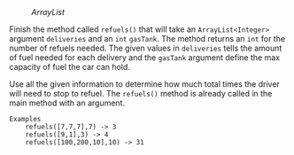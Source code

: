
<div class="hint" title="Practice topics">
  <i style="padding-left: 40px;">ArrayList</i>
</div>

Finish the method called `refuels()` that will take an `ArrayList<Integer>` argument `deliveries` and an `int` `gasTank`.
The method returns an `int` for the number of refuels needed. The given values in `deliveries`
tells the amount of fuel needed for each delivery and the `gasTank` argument define the max capacity of fuel the car can hold.

Use all the given information to determine how much total times the driver will need to stop to refuel.
The `refuels()` method is already called in the main method with an argument.

    Examples
        refuels([7,7,7],7) -> 3
        refuels([9,1],3) -> 4
        refuels([100,200,10],10) -> 31

<div class="hint">
  <i style="padding-left: 40px;"></i>
</div>

